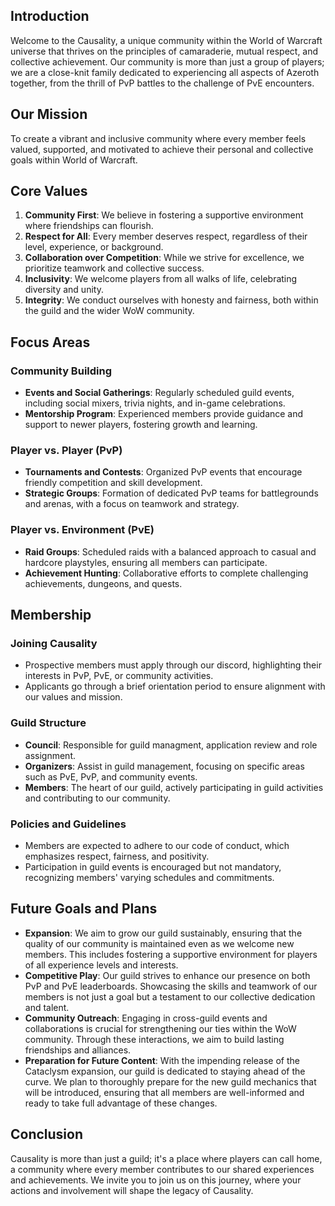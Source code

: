 ## Introduction

Welcome to the Causality, a unique community within the World of Warcraft universe that thrives on the principles of camaraderie, mutual respect, and collective achievement. Our community is more than just a group of players; we are a close-knit family dedicated to experiencing all aspects of Azeroth together, from the thrill of PvP battles to the challenge of PvE encounters.

## Our Mission

To create a vibrant and inclusive community where every member feels valued, supported, and motivated to achieve their personal and collective goals within World of Warcraft.

## Core Values

1. **Community First**: We believe in fostering a supportive environment where friendships can flourish.
2. **Respect for All**: Every member deserves respect, regardless of their level, experience, or background.
3. **Collaboration over Competition**: While we strive for excellence, we prioritize teamwork and collective success.
4. **Inclusivity**: We welcome players from all walks of life, celebrating diversity and unity.
5. **Integrity**: We conduct ourselves with honesty and fairness, both within the guild and the wider WoW community.

## Focus Areas

### Community Building

- **Events and Social Gatherings**: Regularly scheduled guild events, including social mixers, trivia nights, and in-game celebrations.
- **Mentorship Program**: Experienced members provide guidance and support to newer players, fostering growth and learning.

### Player vs. Player (PvP)

- **Tournaments and Contests**: Organized PvP events that encourage friendly competition and skill development.
- **Strategic Groups**: Formation of dedicated PvP teams for battlegrounds and arenas, with a focus on teamwork and strategy.

### Player vs. Environment (PvE)

- **Raid Groups**: Scheduled raids with a balanced approach to casual and hardcore playstyles, ensuring all members can participate.
- **Achievement Hunting**: Collaborative efforts to complete challenging achievements, dungeons, and quests.

## Membership

### Joining Causality

- Prospective members must apply through our discord, highlighting their interests in PvP, PvE, or community activities.
- Applicants go through a brief orientation period to ensure alignment with our values and mission.

### Guild Structure

- **Council**: Responsible for guild managment, application review and role assignment.
- **Organizers**: Assist in guild management, focusing on specific areas such as PvE, PvP, and community events.
- **Members**: The heart of our guild, actively participating in guild activities and contributing to our community.

### Policies and Guidelines

- Members are expected to adhere to our code of conduct, which emphasizes respect, fairness, and positivity.
- Participation in guild events is encouraged but not mandatory, recognizing members' varying schedules and commitments.

## Future Goals and Plans

- **Expansion**: We aim to grow our guild sustainably, ensuring that the quality of our community is maintained even as we welcome new members. This includes fostering a supportive environment for players of all experience levels and interests.
- **Competitive Play**: Our guild strives to enhance our presence on both PvP and PvE leaderboards. Showcasing the skills and teamwork of our members is not just a goal but a testament to our collective dedication and talent.
- **Community Outreach**: Engaging in cross-guild events and collaborations is crucial for strengthening our ties within the WoW community. Through these interactions, we aim to build lasting friendships and alliances.
- **Preparation for Future Content**: With the impending release of the Cataclysm expansion, our guild is dedicated to staying ahead of the curve. We plan to thoroughly prepare for the new guild mechanics that will be introduced, ensuring that all members are well-informed and ready to take full advantage of these changes.

## Conclusion

Causality is more than just a guild; it's a place where players can call home, a community where every member contributes to our shared experiences and achievements. We invite you to join us on this journey, where your actions and involvement will shape the legacy of Causality.
